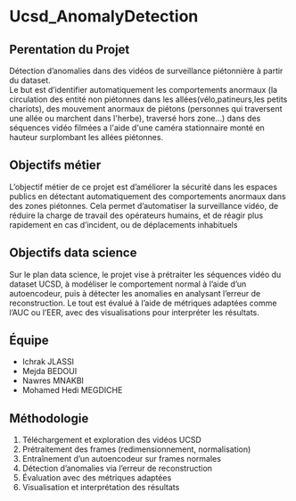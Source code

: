 # Ucsd_AnomalyDetection

## Perentation du Projet

Détection d’anomalies dans des vidéos de surveillance piétonnière à partir du dataset.  
Le but est d’identifier automatiquement les comportements anormaux (la circulation des entité non piétonnes dans les allées(vélo,patineurs,les petits chariots), des mouvement anormaux de piétons (personnes qui traversent une allée ou marchent dans l'herbe), traversé hors zone...) dans des séquences vidéo filmées a l'aide d'une caméra stationnaire monté en hauteur surplombant les allées piétonnes.
## Objectifs métier
L’objectif métier de ce projet est d’améliorer la sécurité dans les espaces publics en détectant automatiquement des comportements anormaux dans des zones piétonnes. Cela permet d’automatiser la surveillance vidéo, de réduire la charge de travail des opérateurs humains, et de réagir plus rapidement en cas d’incident, ou de déplacements inhabituels
## Objectifs data science
Sur le plan data science, le projet vise à prétraiter les séquences vidéo du dataset UCSD, à modéliser le comportement normal à l’aide d’un autoencodeur, puis à détecter les anomalies en analysant l’erreur de reconstruction. Le tout est évalué à l’aide de métriques adaptées comme l’AUC ou l’EER, avec des visualisations pour interpréter les résultats.

## Équipe
- Ichrak JLASSI
- Mejda BEDOUI
- Nawres MNAKBI
- Mohamed Hedi MEGDICHE


## Méthodologie

1. Téléchargement et exploration des vidéos UCSD
2. Prétraitement des frames (redimensionnement, normalisation)
3. Entraînement d’un autoencodeur sur frames normales
4. Détection d’anomalies via l’erreur de reconstruction
5. Évaluation avec des métriques adaptées
6. Visualisation et interprétation des résultats


